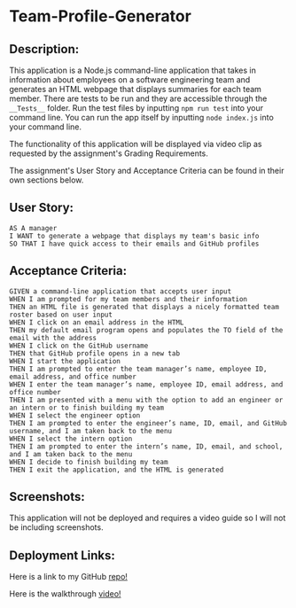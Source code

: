 # Team-Profile-Generator

## Description:

This application is a Node.js command-line application that takes in information about employees on a software engineering team and generates an HTML webpage that displays summaries for each team member. There are tests to be run and they are accessible through the `__Tests__` folder. Run the test files by inputting `npm run test` into your command line. You can run the app itself by inputting `node index.js` into your command line.

The functionality of this application will be displayed via video clip as requested by the assignment's Grading Requirements.

The assignment's User Story and Acceptance Criteria can be found in their own sections below.

## User Story:

```
AS A manager
I WANT to generate a webpage that displays my team's basic info
SO THAT I have quick access to their emails and GitHub profiles
```

## Acceptance Criteria:

```
GIVEN a command-line application that accepts user input
WHEN I am prompted for my team members and their information
THEN an HTML file is generated that displays a nicely formatted team roster based on user input
WHEN I click on an email address in the HTML
THEN my default email program opens and populates the TO field of the email with the address
WHEN I click on the GitHub username
THEN that GitHub profile opens in a new tab
WHEN I start the application
THEN I am prompted to enter the team manager’s name, employee ID, email address, and office number
WHEN I enter the team manager’s name, employee ID, email address, and office number
THEN I am presented with a menu with the option to add an engineer or an intern or to finish building my team
WHEN I select the engineer option
THEN I am prompted to enter the engineer’s name, ID, email, and GitHub username, and I am taken back to the menu
WHEN I select the intern option
THEN I am prompted to enter the intern’s name, ID, email, and school, and I am taken back to the menu
WHEN I decide to finish building my team
THEN I exit the application, and the HTML is generated
```

## Screenshots:

This application will not be deployed and requires a video guide so I will not be including screenshots.

## Deployment Links:

Here is a link to my GitHub [repo!](https://github.com/roldanmoncada/Team-Profile-Generator)

Here is the walkthrough [video!](https://drive.google.com/file/d/1EFDHJbnVMPCEnawpLevgUwN2Voj6VAhG/view)